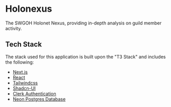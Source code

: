 # Holonexus

The SWGOH Holonet Nexus, providing in-depth analysis on guild member activity.

## Tech Stack

The stack used for this application is built upon the "T3 Stack" and includes the following:

- [Next.js](https://nextjs.org)
- [React](https://react.dev)
- [Tailwindcss](https://tailwindcss.com)
- [Shadcn-UI](https://ui.shadcn.com)
- [Clerk Authentication](https://clerk.com)
- [Neon Postgres Database](https://neon.tech)

